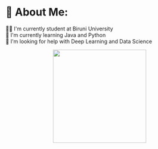 ### <h1> 💫 About Me: </h1>
👨‍💻 I'm currently student at Biruni University<br>
🌱 I'm currently learning Java and Python<br>
🔭 I'm looking for help with Deep Learning and Data Science<br>


<div id="header" align="center" style="border-radius: 50%;">
  <img src="https://media.giphy.com/media/zOvBKUUEERdNm/giphy.gif" width="250"/>
</div>

